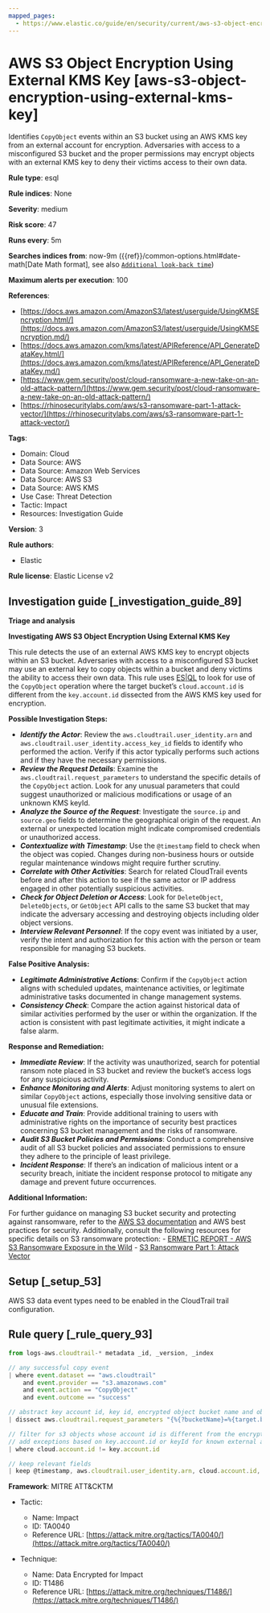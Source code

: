```yaml
---
mapped_pages:
  - https://www.elastic.co/guide/en/security/current/aws-s3-object-encryption-using-external-kms-key.html
---
```


# AWS S3 Object Encryption Using External KMS Key [aws-s3-object-encryption-using-external-kms-key]

Identifies `CopyObject` events within an S3 bucket using an AWS KMS key from an external account for encryption. Adversaries with access to a misconfigured S3 bucket and the proper permissions may encrypt objects with an external KMS key to deny their victims access to their own data.

**Rule type**: esql

**Rule indices**: None

**Severity**: medium

**Risk score**: 47

**Runs every**: 5m

**Searches indices from**: now-9m ({{ref}}/common-options.html#date-math[Date Math format], see also [`Additional look-back time`](docs-content://solutions/security/detect-and-alert/create-detection-rule.md#rule-schedule))

**Maximum alerts per execution**: 100

**References**:

* [https://docs.aws.amazon.com/AmazonS3/latest/userguide/UsingKMSEncryption.html/](https://docs.aws.amazon.com/AmazonS3/latest/userguide/UsingKMSEncryption.md/)
* [https://docs.aws.amazon.com/kms/latest/APIReference/API_GenerateDataKey.html/](https://docs.aws.amazon.com/kms/latest/APIReference/API_GenerateDataKey.md/)
* [https://www.gem.security/post/cloud-ransomware-a-new-take-on-an-old-attack-pattern/](https://www.gem.security/post/cloud-ransomware-a-new-take-on-an-old-attack-pattern/)
* [https://rhinosecuritylabs.com/aws/s3-ransomware-part-1-attack-vector/](https://rhinosecuritylabs.com/aws/s3-ransomware-part-1-attack-vector/)

**Tags**:

* Domain: Cloud
* Data Source: AWS
* Data Source: Amazon Web Services
* Data Source: AWS S3
* Data Source: AWS KMS
* Use Case: Threat Detection
* Tactic: Impact
* Resources: Investigation Guide

**Version**: 3

**Rule authors**:

* Elastic

**Rule license**: Elastic License v2

## Investigation guide [_investigation_guide_89]

**Triage and analysis**

**Investigating AWS S3 Object Encryption Using External KMS Key**

This rule detects the use of an external AWS KMS key to encrypt objects within an S3 bucket. Adversaries with access to a misconfigured S3 bucket may use an external key to copy objects within a bucket and deny victims the ability to access their own data. This rule uses [ES|QL](docs-content://solutions/security/detect-and-alert/create-detection-rule.md#create-esql-rule) to look for use of the `CopyObject` operation where the target bucket’s `cloud.account.id` is different from the `key.account.id` dissected from the AWS KMS key used for encryption.

**Possible Investigation Steps:**

* ***Identify the Actor***: Review the `aws.cloudtrail.user_identity.arn` and `aws.cloudtrail.user_identity.access_key_id` fields to identify who performed the action. Verify if this actor typically performs such actions and if they have the necessary permissions.
* ***Review the Request Details***: Examine the `aws.cloudtrail.request_parameters` to understand the specific details of the `CopyObject` action. Look for any unusual parameters that could suggest unauthorized or malicious modifications or usage of an unknown KMS keyId.
* ***Analyze the Source of the Request***: Investigate the `source.ip` and `source.geo` fields to determine the geographical origin of the request. An external or unexpected location might indicate compromised credentials or unauthorized access.
* ***Contextualize with Timestamp***: Use the `@timestamp` field to check when the object was copied. Changes during non-business hours or outside regular maintenance windows might require further scrutiny.
* ***Correlate with Other Activities***: Search for related CloudTrail events before and after this action to see if the same actor or IP address engaged in other potentially suspicious activities.
* ***Check for Object Deletion or Access***: Look for `DeleteObject`, `DeleteObjects`, or `GetObject` API calls to the same S3 bucket that may indicate the adversary accessing and destroying objects including older object versions.
* ***Interview Relevant Personnel***: If the copy event was initiated by a user, verify the intent and authorization for this action with the person or team responsible for managing S3 buckets.

**False Positive Analysis:**

* ***Legitimate Administrative Actions***: Confirm if the `CopyObject` action aligns with scheduled updates, maintenance activities, or legitimate administrative tasks documented in change management systems.
* ***Consistency Check***: Compare the action against historical data of similar activities performed by the user or within the organization. If the action is consistent with past legitimate activities, it might indicate a false alarm.

**Response and Remediation:**

* ***Immediate Review***: If the activity was unauthorized, search for potential ransom note placed in S3 bucket and review the bucket’s access logs for any suspicious activity.
* ***Enhance Monitoring and Alerts***: Adjust monitoring systems to alert on similar `CopyObject` actions, especially those involving sensitive data or unusual file extensions.
* ***Educate and Train***: Provide additional training to users with administrative rights on the importance of security best practices concerning S3 bucket management and the risks of ransomware.
* ***Audit S3 Bucket Policies and Permissions***: Conduct a comprehensive audit of all S3 bucket policies and associated permissions to ensure they adhere to the principle of least privilege.
* ***Incident Response***: If there’s an indication of malicious intent or a security breach, initiate the incident response protocol to mitigate any damage and prevent future occurrences.

**Additional Information:**

For further guidance on managing S3 bucket security and protecting against ransomware, refer to the [AWS S3 documentation](https://docs.aws.amazon.com/AmazonS3/latest/userguide/Welcome.md) and AWS best practices for security. Additionally, consult the following resources for specific details on S3 ransomware protection: - [ERMETIC REPORT - AWS S3 Ransomware Exposure in the Wild](https://s3.amazonaws.com/bizzabo.file.upload/PtZzA0eFQwV2RA5ysNeo_ERMETIC%20REPORT%20-%20AWS%20S3%20Ransomware%20Exposure%20in%20the%20Wild.pdf) - [S3 Ransomware Part 1: Attack Vector](https://rhinosecuritylabs.com/aws/s3-ransomware-part-1-attack-vector/)


## Setup [_setup_53]

AWS S3 data event types need to be enabled in the CloudTrail trail configuration.


## Rule query [_rule_query_93]

```js
from logs-aws.cloudtrail-* metadata _id, _version, _index

// any successful copy event
| where event.dataset == "aws.cloudtrail"
    and event.provider == "s3.amazonaws.com"
    and event.action == "CopyObject"
    and event.outcome == "success"

// abstract key account id, key id, encrypted object bucket name and object name
| dissect aws.cloudtrail.request_parameters "{%{?bucketName}=%{target.bucketName},%{?x-amz-server-side-encryption-aws-kms-key-id}=%{?arn}:%{?aws}:%{?kms}:%{?region}:%{key.account.id}:%{?key}/%{keyId},%{?Host}=%{?tls.client.server_name},%{?x-amz-server-side-encryption}=%{?server-side-encryption},%{?x-amz-copy-source}=%{?bucket.objectName},%{?key}=%{target.objectName}}"

// filter for s3 objects whose account id is different from the encryption key's account id
// add exceptions based on key.account.id or keyId for known external accounts or encryption keys
| where cloud.account.id != key.account.id

// keep relevant fields
| keep @timestamp, aws.cloudtrail.user_identity.arn, cloud.account.id, event.action, target.bucketName, key.account.id, keyId, target.objectName
```

**Framework**: MITRE ATT&CKTM

* Tactic:

    * Name: Impact
    * ID: TA0040
    * Reference URL: [https://attack.mitre.org/tactics/TA0040/](https://attack.mitre.org/tactics/TA0040/)

* Technique:

    * Name: Data Encrypted for Impact
    * ID: T1486
    * Reference URL: [https://attack.mitre.org/techniques/T1486/](https://attack.mitre.org/techniques/T1486/)



